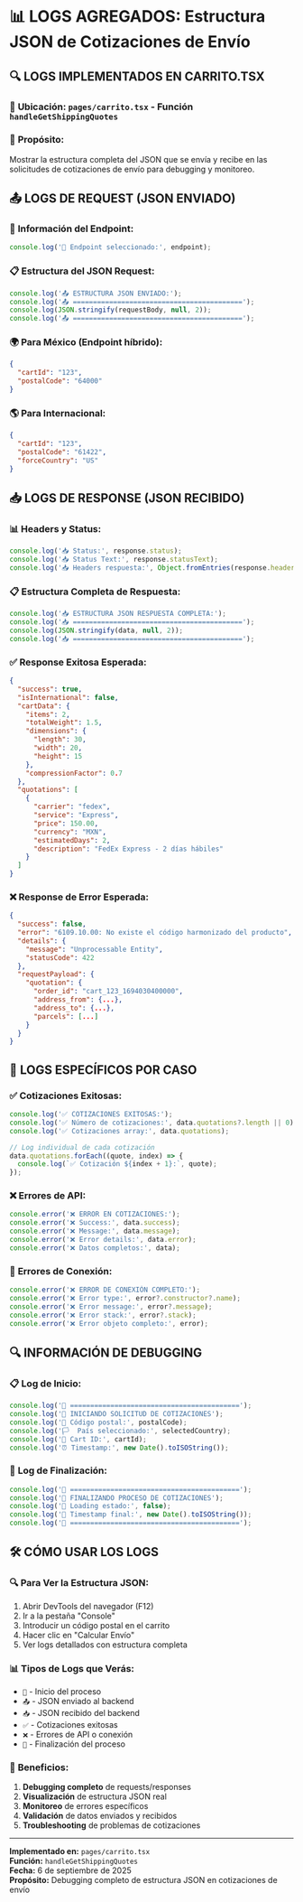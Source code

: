 # 📊 LOGS AGREGADOS: Estructura JSON de Cotizaciones de Envío

## 🔍 LOGS IMPLEMENTADOS EN CARRITO.TSX

### 📍 **Ubicación:** `pages/carrito.tsx` - Función `handleGetShippingQuotes`

### 🎯 **Propósito:**
Mostrar la estructura completa del JSON que se envía y recibe en las solicitudes de cotizaciones de envío para debugging y monitoreo.

## 📤 **LOGS DE REQUEST (JSON ENVIADO)**

### 🔗 **Información del Endpoint:**
```javascript
console.log('🔗 Endpoint seleccionado:', endpoint);
```

### 📋 **Estructura del JSON Request:**
```javascript
console.log('📤 ESTRUCTURA JSON ENVIADO:');
console.log('📤 ==========================================');
console.log(JSON.stringify(requestBody, null, 2));
console.log('📤 ==========================================');
```

### 🌍 **Para México (Endpoint híbrido):**
```json
{
  "cartId": "123",
  "postalCode": "64000"
}
```

### 🌎 **Para Internacional:**
```json
{
  "cartId": "123", 
  "postalCode": "61422",
  "forceCountry": "US"
}
```

## 📥 **LOGS DE RESPONSE (JSON RECIBIDO)**

### 📊 **Headers y Status:**
```javascript
console.log('📥 Status:', response.status);
console.log('📥 Status Text:', response.statusText);
console.log('📥 Headers respuesta:', Object.fromEntries(response.headers.entries()));
```

### 📋 **Estructura Completa de Respuesta:**
```javascript
console.log('📥 ESTRUCTURA JSON RESPUESTA COMPLETA:');
console.log('📥 ==========================================');
console.log(JSON.stringify(data, null, 2));
console.log('📥 ==========================================');
```

### ✅ **Response Exitosa Esperada:**
```json
{
  "success": true,
  "isInternational": false,
  "cartData": {
    "items": 2,
    "totalWeight": 1.5,
    "dimensions": {
      "length": 30,
      "width": 20,
      "height": 15
    },
    "compressionFactor": 0.7
  },
  "quotations": [
    {
      "carrier": "fedex",
      "service": "Express",
      "price": 150.00,
      "currency": "MXN",
      "estimatedDays": 2,
      "description": "FedEx Express - 2 días hábiles"
    }
  ]
}
```

### ❌ **Response de Error Esperada:**
```json
{
  "success": false,
  "error": "6109.10.00: No existe el código harmonizado del producto",
  "details": {
    "message": "Unprocessable Entity",
    "statusCode": 422
  },
  "requestPayload": {
    "quotation": {
      "order_id": "cart_123_1694030400000",
      "address_from": {...},
      "address_to": {...},
      "parcels": [...]
    }
  }
}
```

## 🎯 **LOGS ESPECÍFICOS POR CASO**

### ✅ **Cotizaciones Exitosas:**
```javascript
console.log('✅ COTIZACIONES EXITOSAS:');
console.log('✅ Número de cotizaciones:', data.quotations?.length || 0);
console.log('✅ Cotizaciones array:', data.quotations);

// Log individual de cada cotización
data.quotations.forEach((quote, index) => {
  console.log(`✅ Cotización ${index + 1}:`, quote);
});
```

### ❌ **Errores de API:**
```javascript
console.error('❌ ERROR EN COTIZACIONES:');
console.error('❌ Success:', data.success);
console.error('❌ Message:', data.message);
console.error('❌ Error details:', data.error);
console.error('❌ Datos completos:', data);
```

### 🔌 **Errores de Conexión:**
```javascript
console.error('❌ ERROR DE CONEXIÓN COMPLETO:');
console.error('❌ Error type:', error?.constructor?.name);
console.error('❌ Error message:', error?.message);
console.error('❌ Error stack:', error?.stack);
console.error('❌ Error objeto completo:', error);
```

## 🔍 **INFORMACIÓN DE DEBUGGING**

### 📋 **Log de Inicio:**
```javascript
console.log('🚚 ==========================================');
console.log('🚚 INICIANDO SOLICITUD DE COTIZACIONES');
console.log('📍 Código postal:', postalCode);
console.log('🏳️  País seleccionado:', selectedCountry);
console.log('🛒 Cart ID:', cartId);
console.log('⏰ Timestamp:', new Date().toISOString());
```

### 🏁 **Log de Finalización:**
```javascript
console.log('🏁 ==========================================');
console.log('🏁 FINALIZANDO PROCESO DE COTIZACIONES');
console.log('🏁 Loading estado:', false);
console.log('🏁 Timestamp final:', new Date().toISOString());
console.log('🏁 ==========================================');
```

## 🛠️ **CÓMO USAR LOS LOGS**

### 🔍 **Para Ver la Estructura JSON:**
1. Abrir DevTools del navegador (F12)
2. Ir a la pestaña "Console"
3. Introducir un código postal en el carrito
4. Hacer clic en "Calcular Envío"
5. Ver logs detallados con estructura completa

### 📊 **Tipos de Logs que Verás:**
- `🚚` - Inicio del proceso
- `📤` - JSON enviado al backend
- `📥` - JSON recibido del backend
- `✅` - Cotizaciones exitosas
- `❌` - Errores de API o conexión
- `🏁` - Finalización del proceso

### 🎯 **Beneficios:**
1. **Debugging completo** de requests/responses
2. **Visualización** de estructura JSON real
3. **Monitoreo** de errores específicos
4. **Validación** de datos enviados y recibidos
5. **Troubleshooting** de problemas de cotizaciones

---

**Implementado en:** `pages/carrito.tsx`  
**Función:** `handleGetShippingQuotes`  
**Fecha:** 6 de septiembre de 2025  
**Propósito:** Debugging completo de estructura JSON en cotizaciones de envío
